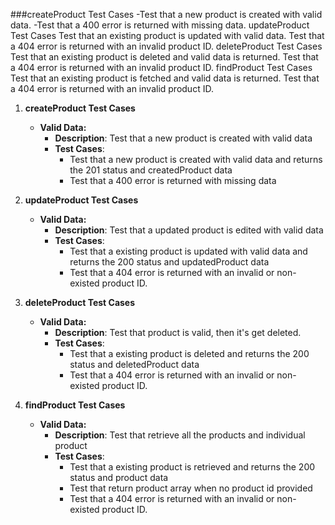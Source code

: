 ###createProduct Test Cases
-Test that a new product is created with valid data.
    -Test that a 400 error is returned with missing data.
updateProduct Test Cases
Test that an existing product is updated with valid data.
Test that a 404 error is returned with an invalid product ID.
deleteProduct Test Cases
Test that an existing product is deleted and valid data is returned.
Test that a 404 error is returned with an invalid product ID.
findProduct Test Cases
Test that an existing product is fetched and valid data is returned.
Test that a 404 error is returned with an invalid product ID.


1.    **createProduct Test Cases**
        - **Valid Data:**
            -   **Description**: Test that a new product is created with valid data
            -   **Test Cases**: 
                -   Test that a new product is created with valid data and returns the 201 status and createdProduct data
                -   Test that a 400 error is returned with missing data
                
2.    **updateProduct Test Cases**
        - **Valid Data:**
            -   **Description**: Test that a updated product is edited with valid data
            -   **Test Cases**: 
                -   Test that a existing product is updated with valid data and returns the 200 status and updatedProduct data
                -   Test that a 404 error is returned with an invalid or non-existed product ID.
                
                
                
3.    **deleteProduct Test Cases**
        - **Valid Data:**
            -   **Description**: Test that product is valid, then it's get deleted.
            -   **Test Cases**: 
                -   Test that a existing product is deleted and returns the 200 status and deletedProduct data
                -   Test that a 404 error is returned with an invalid or non-existed product ID.
                
                
                
4.    **findProduct Test Cases**
        - **Valid Data:**
            -   **Description**: Test that retrieve all the products and individual product
            -   **Test Cases**: 
                -   Test that a existing product is retrieved and returns the 200 status and product data
                -   Test that return product array  when no product id provided 
                -   Test that a 404 error is returned with an invalid or non-existed product ID.
                
                

